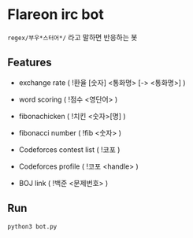 # Flareon irc bot
`regex/부우*스터어*/` 라고 말하면 반응하는 봇 

## Features

- exchange rate ( !환율 [숫자] <통화명> [-> <통화명>] )

- word scoring ( !점수 <영단어> )

- fibonachicken ( !치킨 <숫자>[명] )

- fibonacci number ( !fib <숫자> )

- Codeforces contest list ( !코포 )

- Codeforces profile ( !코포 \<handle> )

- BOJ link ( !백준 <문제번호> )

## Run
```shell
python3 bot.py
```
